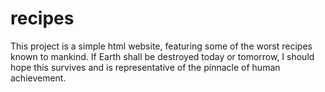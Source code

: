 # recipes
This project is a simple html website, featuring some of the worst recipes known to mankind. If Earth shall be destroyed today or tomorrow, I should hope this survives and is representative of the pinnacle of human achievement.